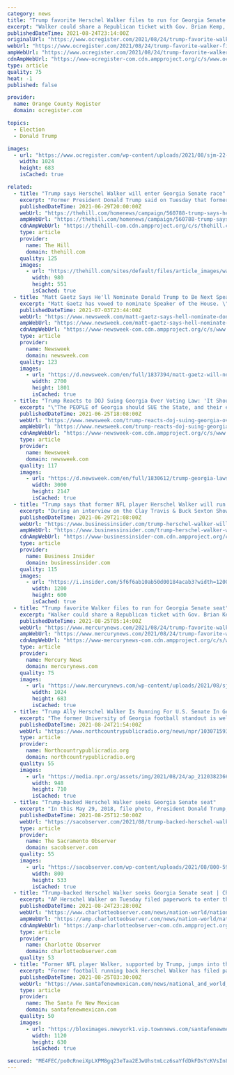 ```yaml
---
category: news
title: "Trump favorite Herschel Walker files to run for Georgia Senate seat"
excerpt: "Walker could share a Republican ticket with Gov. Brian Kemp, a frequent target of Trump attacks, as Kemp seeks reelection. Trump has vowed vengeance against Kemp, saying he didn’t do enough"
publishedDateTime: 2021-08-24T23:14:00Z
originalUrl: "https://www.ocregister.com/2021/08/24/trump-favorite-walker-files-to-run-for-georgia-senate-seat/"
webUrl: "https://www.ocregister.com/2021/08/24/trump-favorite-walker-files-to-run-for-georgia-senate-seat/"
ampWebUrl: "https://www.ocregister.com/2021/08/24/trump-favorite-walker-files-to-run-for-georgia-senate-seat/amp/"
cdnAmpWebUrl: "https://www-ocregister-com.cdn.ampproject.org/c/s/www.ocregister.com/2021/08/24/trump-favorite-walker-files-to-run-for-georgia-senate-seat/amp/"
type: article
quality: 75
heat: -1
published: false

provider:
  name: Orange County Register
  domain: ocregister.com

topics:
  - Election
  - Donald Trump

images:
  - url: "https://www.ocregister.com/wp-content/uploads/2021/08/sjm-22-Senate-Georgia_87431450.jpg?w=1024&#038;h=683"
    width: 1024
    height: 683
    isCached: true

related:
  - title: "Trump says Herschel Walker will enter Georgia Senate race"
    excerpt: "Former President Donald Trump said on Tuesday that former NFL player Herschel Walker told him he plans to make a run for the Senate next year."
    publishedDateTime: 2021-06-29T20:00:00Z
    webUrl: "https://thehill.com/homenews/campaign/560788-trump-says-herschel-walker-will-enter-georgia-senate-race"
    ampWebUrl: "https://thehill.com/homenews/campaign/560788-trump-says-herschel-walker-will-enter-georgia-senate-race?amp"
    cdnAmpWebUrl: "https://thehill-com.cdn.ampproject.org/c/s/thehill.com/homenews/campaign/560788-trump-says-herschel-walker-will-enter-georgia-senate-race?amp"
    type: article
    provider:
      name: The Hill
      domain: thehill.com
    quality: 125
    images:
      - url: "https://thehill.com/sites/default/files/article_images/walkerherschel_trumpdonald_092520getty.png"
        width: 980
        height: 551
        isCached: true
  - title: "Matt Gaetz Says He'll Nominate Donald Trump to Be Next Speaker of the House"
    excerpt: "Matt Gaetz has vowed to nominate Speaker of the House. \"After the next election cycle when we take back the House of Representatives, when we send Nancy Pelosi back to the filth of San Francisco, my commitment to you is that my vote for Speaker of the U."
    publishedDateTime: 2021-07-03T23:44:00Z
    webUrl: "https://www.newsweek.com/matt-gaetz-says-hell-nominate-donald-trump-next-speaker-house-1606704"
    ampWebUrl: "https://www.newsweek.com/matt-gaetz-says-hell-nominate-donald-trump-next-speaker-house-1606704?amp=1"
    cdnAmpWebUrl: "https://www-newsweek-com.cdn.ampproject.org/c/s/www.newsweek.com/matt-gaetz-says-hell-nominate-donald-trump-next-speaker-house-1606704?amp=1"
    type: article
    provider:
      name: Newsweek
      domain: newsweek.com
    quality: 123
    images:
      - url: "https://d.newsweek.com/en/full/1837394/matt-gaetz-will-nominate-trump-house-speaker.jpg"
        width: 2700
        height: 1801
        isCached: true
  - title: "Trump Reacts to DOJ Suing Georgia Over Voting Law: 'It Should Be the Other Way Around'"
    excerpt: "\"The PEOPLE of Georgia should SUE the State, and their elected officials, for running a CORRUPT AND RIGGED 2020 PRESIDENTIAL ELECTION,\" Trump wrote."
    publishedDateTime: 2021-06-25T18:08:00Z
    webUrl: "https://www.newsweek.com/trump-reacts-doj-suing-georgia-over-voting-law-it-should-other-way-around-1604266"
    ampWebUrl: "https://www.newsweek.com/trump-reacts-doj-suing-georgia-over-voting-law-it-should-other-way-around-1604266?amp=1"
    cdnAmpWebUrl: "https://www-newsweek-com.cdn.ampproject.org/c/s/www.newsweek.com/trump-reacts-doj-suing-georgia-over-voting-law-it-should-other-way-around-1604266?amp=1"
    type: article
    provider:
      name: Newsweek
      domain: newsweek.com
    quality: 117
    images:
      - url: "https://d.newsweek.com/en/full/1830612/trump-georgia-lawsuit-doj.jpg"
        width: 3000
        height: 2147
        isCached: true
  - title: "Trump says that former NFL player Herschel Walker will run in the 2022 Georgia Senate race"
    excerpt: "During an interview on the Clay Travis & Buck Sexton Show, Trump called the University of Georgia standout and 1982 Heisman Trophy winner a \"patriot.\""
    publishedDateTime: 2021-06-29T21:08:00Z
    webUrl: "https://www.businessinsider.com/trump-herschel-walker-will-run-2022-georgia-senate-race-warnock-2021-6"
    ampWebUrl: "https://www.businessinsider.com/trump-herschel-walker-will-run-2022-georgia-senate-race-warnock-2021-6?amp"
    cdnAmpWebUrl: "https://www-businessinsider-com.cdn.ampproject.org/c/s/www.businessinsider.com/trump-herschel-walker-will-run-2022-georgia-senate-race-warnock-2021-6?amp"
    type: article
    provider:
      name: Business Insider
      domain: businessinsider.com
    quality: 115
    images:
      - url: "https://i.insider.com/5f6f6ab10ab50d00184acab3?width=1200&format=jpeg"
        width: 1200
        height: 600
        isCached: true
  - title: "Trump favorite Walker files to run for Georgia Senate seat"
    excerpt: "Walker could share a Republican ticket with Gov. Brian Kemp, a frequent target of Trump attacks, as Kemp seeks reelection. Trump has vowed vengeance against Kemp, saying he didn’t do enough"
    publishedDateTime: 2021-08-25T05:14:00Z
    webUrl: "https://www.mercurynews.com/2021/08/24/trump-favorite-walker-files-to-run-for-georgia-senate-seat/"
    ampWebUrl: "https://www.mercurynews.com/2021/08/24/trump-favorite-walker-files-to-run-for-georgia-senate-seat/amp/"
    cdnAmpWebUrl: "https://www-mercurynews-com.cdn.ampproject.org/c/s/www.mercurynews.com/2021/08/24/trump-favorite-walker-files-to-run-for-georgia-senate-seat/amp/"
    type: article
    provider:
      name: Mercury News
      domain: mercurynews.com
    quality: 75
    images:
      - url: "https://www.mercurynews.com/wp-content/uploads/2021/08/sjm-22-Senate-Georgia_87431450.jpg?w=1024&#038;h=683"
        width: 1024
        height: 683
        isCached: true
  - title: "Trump Ally Herschel Walker Is Running For U.S. Senate In Georgia"
    excerpt: "The former University of Georgia football standout is well known in his native state, but some national Republicans have been wary of Walker's candidacy."
    publishedDateTime: 2021-08-24T21:54:00Z
    webUrl: "https://www.northcountrypublicradio.org/news/npr/1030715933/trump-ally-herschel-walker-is-running-for-u-s-senate-in-georgia"
    type: article
    provider:
      name: Northcountrypublicradio.org
      domain: northcountrypublicradio.org
    quality: 55
    images:
      - url: "https://media.npr.org/assets/img/2021/08/24/ap_21203823668284-7bdddc6d4c2f938a459a130da38b55748c2e27a1.jpg?s=6"
        width: 948
        height: 710
        isCached: true
  - title: "Trump-backed Herschel Walker seeks Georgia Senate seat"
    excerpt: "In this May 29, 2018, file photo, President Donald Trump, left, and his daughter Ivanka Trump, right, watch as former football player Herschel Walker,"
    publishedDateTime: 2021-08-25T12:50:00Z
    webUrl: "https://sacobserver.com/2021/08/trump-backed-herschel-walker-seeks-georgia-senate-seat/"
    type: article
    provider:
      name: The Sacramento Observer
      domain: sacobserver.com
    quality: 55
    images:
      - url: "https://sacobserver.com/wp-content/uploads/2021/08/800-59.jpeg"
        width: 800
        height: 533
        isCached: true
  - title: "Trump-backed Herschel Walker seeks Georgia Senate seat | Charlotte Observer"
    excerpt: "AP Herschel Walker on Tuesday filed paperwork to enter the U.S. Senate race in Georgia after months of speculation, joining other Republicans seeking to unseat Democratic Sen. Raphael Warnock in 2022."
    publishedDateTime: 2021-08-24T23:28:00Z
    webUrl: "https://www.charlotteobserver.com/news/nation-world/national/article253714938.html"
    ampWebUrl: "https://amp.charlotteobserver.com/news/nation-world/national/article253714938.html"
    cdnAmpWebUrl: "https://amp-charlotteobserver-com.cdn.ampproject.org/c/s/amp.charlotteobserver.com/news/nation-world/national/article253714938.html"
    type: article
    provider:
      name: Charlotte Observer
      domain: charlotteobserver.com
    quality: 53
  - title: "Former NFL player Walker, supported by Trump, jumps into the Georgia Senate race"
    excerpt: "Former football running back Herschel Walker has filed paperwork to run for a Georgia Senate seat, challenging freshman Sen. Raphael Warnock, a Democrat, with the backing of former president Donald"
    publishedDateTime: 2021-08-25T03:30:00Z
    webUrl: "https://www.santafenewmexican.com/news/national_and_world_news/former-nfl-player-walker-supported-by-trump-jumps-into-the-georgia-senate-race/article_e4627494-055d-11ec-b628-ef1a9534a41c.html"
    type: article
    provider:
      name: The Santa Fe New Mexican
      domain: santafenewmexican.com
    quality: 50
    images:
      - url: "https://bloximages.newyork1.vip.townnews.com/santafenewmexican.com/content/tncms/assets/v3/editorial/2/49/2495d3f8-055e-11ec-9103-abec48cb4d03/6125c9040eaec.image.jpg?crop=1763%2C992%2C0%2C91&resize=1120%2C630&order=crop%2Cresize"
        width: 1120
        height: 630
        isCached: true

secured: "ME4FEC/po0cRneiXpLXPM8gq23eTaa2EJwUhstmLcz6saYfdDkFDsYcKVsIn8NKHPJ0jXcs0+eti/GL3Xc1+76mJk2XhhHmELW8uiVVZeRamhaEXvV37F/prT9QBlVe6V4oWlqTiJphfIbljR6Lc6EtHsixrjO6hhFGUVFSNW59JdUph4QQTa60MdAQZ0YEb9jlMkxUQ8Tne5fiwvsQ0yZKfNGsQiqmuvFoAaAt/AoSXXC0R7l03TxSWWaoWiziy87EAqLmv6N+QyWH6lzoYe/KsGJSKa5xNWQ+/b1A4C//V1j6Kjh3qlK0x9I9wH+jjavKgjl6pyLW4O1UVoxwSC80HhpendlaKz252nSSFkYs=;gtND9dNmF9ArZWc/d3nuTA=="
---
```



